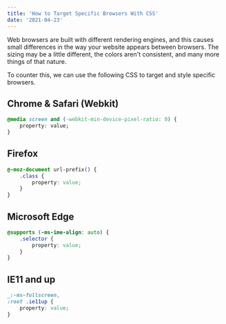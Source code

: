 ```yaml
---
title: 'How to Target Specific Browsers With CSS'
date: '2021-04-23'
---
```


Web browsers are built with different rendering engines, and this causes small differences in the way your website appears between browsers. The sizing may be a little different, the colors aren't consistent, and many more things of that nature.

To counter this, we can use the following CSS to target and style specific browsers.

## Chrome & Safari (Webkit)

```css
@media screen and (-webkit-min-device-pixel-ratio: 0) {
	property: value;
}
```

## Firefox

```css
@-moz-document url-prefix() {
	.class {
		property: value;
	}
}
```

## Microsoft Edge

```css
@supports (-ms-ime-align: auto) {
	.selector {
		property: value;
	}
}
```

## IE11 and up

```css
_:-ms-fullscreen,
:root .ie11up {
	property: value;
}
```
